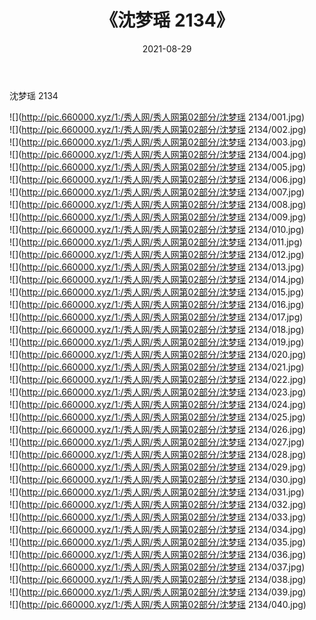 ﻿---
layout: post
title:  《沈梦瑶 2134》
date:   2021-08-29
img: http://pic.660000.xyz/1:/秀人网/秀人网第02部分/沈梦瑶 2134/000.jpg
categories: [美女, 清纯, 唯美]
---

沈梦瑶 2134

  ![](http://pic.660000.xyz/1:/秀人网/秀人网第02部分/沈梦瑶 2134/001.jpg) <br> ![](http://pic.660000.xyz/1:/秀人网/秀人网第02部分/沈梦瑶 2134/002.jpg) <br> ![](http://pic.660000.xyz/1:/秀人网/秀人网第02部分/沈梦瑶 2134/003.jpg) <br> ![](http://pic.660000.xyz/1:/秀人网/秀人网第02部分/沈梦瑶 2134/004.jpg) <br> ![](http://pic.660000.xyz/1:/秀人网/秀人网第02部分/沈梦瑶 2134/005.jpg) <br> ![](http://pic.660000.xyz/1:/秀人网/秀人网第02部分/沈梦瑶 2134/006.jpg) <br> ![](http://pic.660000.xyz/1:/秀人网/秀人网第02部分/沈梦瑶 2134/007.jpg) <br> ![](http://pic.660000.xyz/1:/秀人网/秀人网第02部分/沈梦瑶 2134/008.jpg) <br> ![](http://pic.660000.xyz/1:/秀人网/秀人网第02部分/沈梦瑶 2134/009.jpg) <br> ![](http://pic.660000.xyz/1:/秀人网/秀人网第02部分/沈梦瑶 2134/010.jpg) <br> ![](http://pic.660000.xyz/1:/秀人网/秀人网第02部分/沈梦瑶 2134/011.jpg) <br> ![](http://pic.660000.xyz/1:/秀人网/秀人网第02部分/沈梦瑶 2134/012.jpg) <br> ![](http://pic.660000.xyz/1:/秀人网/秀人网第02部分/沈梦瑶 2134/013.jpg) <br> ![](http://pic.660000.xyz/1:/秀人网/秀人网第02部分/沈梦瑶 2134/014.jpg) <br> ![](http://pic.660000.xyz/1:/秀人网/秀人网第02部分/沈梦瑶 2134/015.jpg) <br> ![](http://pic.660000.xyz/1:/秀人网/秀人网第02部分/沈梦瑶 2134/016.jpg) <br> ![](http://pic.660000.xyz/1:/秀人网/秀人网第02部分/沈梦瑶 2134/017.jpg) <br> ![](http://pic.660000.xyz/1:/秀人网/秀人网第02部分/沈梦瑶 2134/018.jpg) <br> ![](http://pic.660000.xyz/1:/秀人网/秀人网第02部分/沈梦瑶 2134/019.jpg) <br> ![](http://pic.660000.xyz/1:/秀人网/秀人网第02部分/沈梦瑶 2134/020.jpg) <br> ![](http://pic.660000.xyz/1:/秀人网/秀人网第02部分/沈梦瑶 2134/021.jpg) <br> ![](http://pic.660000.xyz/1:/秀人网/秀人网第02部分/沈梦瑶 2134/022.jpg) <br> ![](http://pic.660000.xyz/1:/秀人网/秀人网第02部分/沈梦瑶 2134/023.jpg) <br> ![](http://pic.660000.xyz/1:/秀人网/秀人网第02部分/沈梦瑶 2134/024.jpg) <br> ![](http://pic.660000.xyz/1:/秀人网/秀人网第02部分/沈梦瑶 2134/025.jpg) <br> ![](http://pic.660000.xyz/1:/秀人网/秀人网第02部分/沈梦瑶 2134/026.jpg) <br> ![](http://pic.660000.xyz/1:/秀人网/秀人网第02部分/沈梦瑶 2134/027.jpg) <br> ![](http://pic.660000.xyz/1:/秀人网/秀人网第02部分/沈梦瑶 2134/028.jpg) <br> ![](http://pic.660000.xyz/1:/秀人网/秀人网第02部分/沈梦瑶 2134/029.jpg) <br> ![](http://pic.660000.xyz/1:/秀人网/秀人网第02部分/沈梦瑶 2134/030.jpg) <br> ![](http://pic.660000.xyz/1:/秀人网/秀人网第02部分/沈梦瑶 2134/031.jpg) <br> ![](http://pic.660000.xyz/1:/秀人网/秀人网第02部分/沈梦瑶 2134/032.jpg) <br> ![](http://pic.660000.xyz/1:/秀人网/秀人网第02部分/沈梦瑶 2134/033.jpg) <br> ![](http://pic.660000.xyz/1:/秀人网/秀人网第02部分/沈梦瑶 2134/034.jpg) <br> ![](http://pic.660000.xyz/1:/秀人网/秀人网第02部分/沈梦瑶 2134/035.jpg) <br> ![](http://pic.660000.xyz/1:/秀人网/秀人网第02部分/沈梦瑶 2134/036.jpg) <br> ![](http://pic.660000.xyz/1:/秀人网/秀人网第02部分/沈梦瑶 2134/037.jpg) <br> ![](http://pic.660000.xyz/1:/秀人网/秀人网第02部分/沈梦瑶 2134/038.jpg) <br> ![](http://pic.660000.xyz/1:/秀人网/秀人网第02部分/沈梦瑶 2134/039.jpg) <br> ![](http://pic.660000.xyz/1:/秀人网/秀人网第02部分/沈梦瑶 2134/040.jpg) <br>